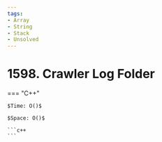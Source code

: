 ```yaml
---
tags:
- Array
- String
- Stack
- Unsolved
---
```



# 1598. Crawler Log Folder

=== "C++"

    $Time: O()$

    $Space: O()$

    ```c++
    ```